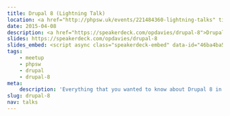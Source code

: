 ```yaml
---
title: Drupal 8 (Lightning Talk)
location: <a href="http://phpsw.uk/events/221484360-lightning-talks" title="PHPSW: Lightning Talks">PHPSW</a>
date: 2015-04-08
description: <a href="https://speakerdeck.com/opdavies/drupal-8">Drupal 8</a> (lightning talk)
slides: https://speakerdeck.com/opdavies/drupal-8
slides_embed: <script async class="speakerdeck-embed" data-id="46ba4ba577d94a32b7abdade610ceb69" data-ratio="1.29456384323641" src="//speakerdeck.com/assets/embed.js"></script>
tags:
    - meetup
    - phpsw
    - drupal
    - drupal-8
meta:
    description: 'Everything that you wanted to know about Drupal 8 in ten minutes, but were afraid to ask!'
slug: drupal-8
nav: talks
---
```

